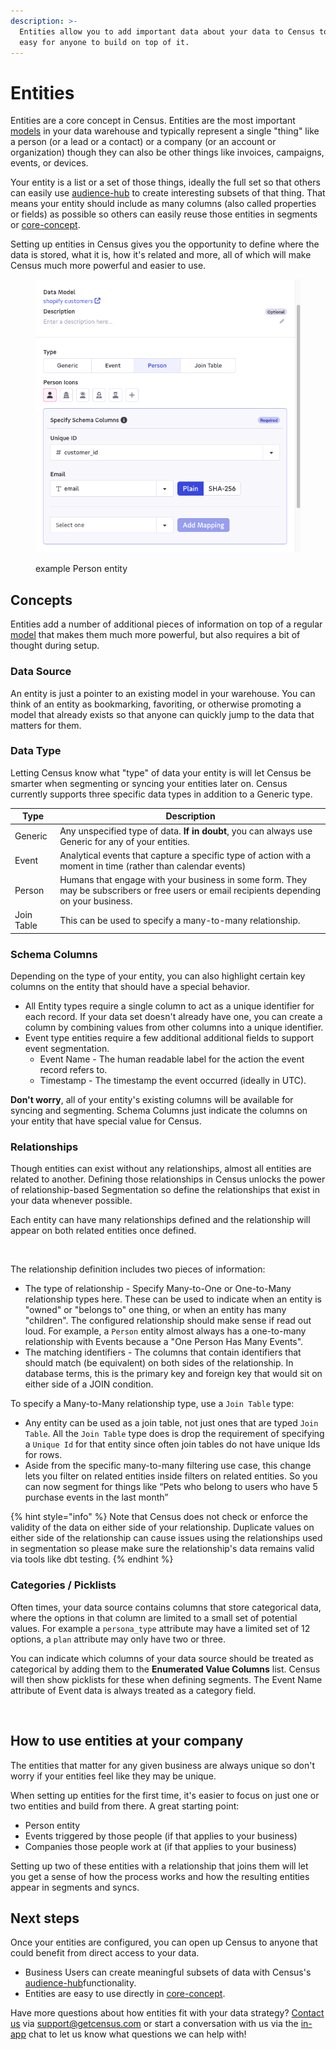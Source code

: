 ```yaml
---
description: >-
  Entities allow you to add important data about your data to Census to make it
  easy for anyone to build on top of it.
---
```


# Entities

Entities are a core concept in Census. Entities are the most important [models](models/ "mention") in your data warehouse and typically represent a single "thing" like a person (or a lead or a contact) or a company (or an account or organization) though they can also be other things like invoices, campaigns, events, or devices.

Your entity is a list or a set of those things, ideally the full set so that others can easily use [audience-hub](../audience-hub/ "mention") to create interesting subsets of that thing. That means your entity should include as many columns (also called properties or fields) as possible so others can easily reuse those entities in segments or [core-concept](../core-concept/ "mention").

Setting up entities in Census gives you the opportunity to define where the data is stored, what it is, how it's related and more, all of which will make Census much more powerful and easier to use.

<figure><img src="../../.gitbook/assets/Screenshot 2023-12-21 at 14.03.03.png" alt=""><figcaption><p>example Person entity</p></figcaption></figure>

## Concepts

Entities add a number of additional pieces of information on top of a regular [model](models/) that makes them much more powerful, but also requires a bit of thought during setup.

### Data Source

An entity is just a pointer to an existing model in your warehouse. You can think of an entity as bookmarking, favoriting, or otherwise promoting a model that already exists so that anyone can quickly jump to the data that matters for them.

### Data Type

Letting Census know what "type" of data your entity is will let Census be smarter when segmenting or syncing your entities later on. Census currently supports three specific data types in addition to a Generic type.

| Type       | Description                                                                                                                               |
| ---------- | ----------------------------------------------------------------------------------------------------------------------------------------- |
| Generic    | Any unspecified type of data. **If in doubt**, you can always use Generic for any of your entities.                                       |
| Event      | Analytical events that capture a specific type of action with a moment in time (rather than calendar events)                              |
| Person     | Humans that engage with your business in some form. They may be subscribers or free users or email recipients depending on your business. |
| Join Table | This can be used to specify a many-to-many relationship.                                                                                  |

### Schema Columns

Depending on the type of your entity, you can also highlight certain key columns on the entity that should have a special behavior.

* All Entity types require a single column to act as a unique identifier for each record. If your data set doesn't already have one, you can create a column by combining values from other columns into a unique identifier.
* Event type entities require a few additional additional fields to support event segmentation.
  * Event Name - The human readable label for the action the event record refers to.
  * Timestamp - The timestamp the event occurred (ideally in UTC).

**Don't worry**, all of your entity's existing columns will be available for syncing and segmenting. Schema Columns just indicate the columns on your entity that have special value for Census.

### Relationships

Though entities can exist without any relationships, almost all entities are related to another. Defining those relationships in Census unlocks the power of relationship-based Segmentation so define the relationships that exist in your data whenever possible.

Each entity can have many relationships defined and the relationship will appear on both related entities once defined.

<figure><img src="../../.gitbook/assets/screely-1670199092950.png" alt=""><figcaption></figcaption></figure>

The relationship definition includes two pieces of information:

* The type of relationship - Specify Many-to-One or One-to-Many relationship types here. These can be used to indicate when an entity is "owned" or "belongs to" one thing, or when an entity has many "children". The configured relationship should make sense if read out loud. For example, a `Person` entity almost always has a one-to-many relationship with Events because a "One Person Has Many Events".
* The matching identifiers - The columns that contain identifiers that should match (be equivalent) on both sides of the relationship. In database terms, this is the primary key and foreign key that would sit on either side of a JOIN condition.

To specify a Many-to-Many relationship type, use a `Join Table` type:

* Any entity can be used as a join table, not just ones that are typed `Join Table`. All the `Join Table` type does is drop the requirement of specifying a `Unique Id` for that entity since often join tables do not have unique Ids for rows.
* Aside from the specific many-to-many filtering use case, this change lets you filter on related entities inside filters on related entities. So you can now segment for things like “Pets who belong to users who have 5 purchase events in the last month”

{% hint style="info" %}
Note that Census does not check or enforce the validity of the data on either side of your relationship. Duplicate values on either side of the relationship can cause issues using the relationships used in segmentation so please make sure the relationship's data remains valid via tools like dbt testing.
{% endhint %}



### Categories / Picklists

Often times, your data source contains columns that store categorical data, where the options in that column are limited to a small set of potential values. For example a `persona_type` attribute may have a limited set of 12 options, a `plan` attribute may only have two or three.&#x20;

You can indicate which columns of your data source should be treated as categorical by adding them to the **Enumerated Value Columns** list. Census will then show picklists for these when defining segments. The Event Name attribute of Event data is always treated as a category field.

<figure><img src="../../.gitbook/assets/Category Columns.png" alt=""><figcaption></figcaption></figure>



## How to use entities at your company

The entities that matter for any given business are always unique so don't worry if your entities feel like they may be unique.

When setting up entities for the first time, it's easier to focus on just one or two entities and build from there. A great starting point:

* Person entity
* Events triggered by those people (if that applies to your business)
* Companies those people work at (if that applies to your business)

Setting up two of these entities with a relationship that joins them will let you get a sense of how the process works and how the resulting entities appear in segments and syncs.

## Next steps

Once your entities are configured, you can open up Census to anyone that could benefit from direct access to your data.

* Business Users can create meaningful subsets of data with Census's [audience-hub](../audience-hub/ "mention")functionality.
* Entities are easy to use directly in [core-concept](../core-concept/ "mention").

Have more questions about how entities fit with your data strategy? [Contact us](mailto:support@getcensus.com) via support@getcensus.com or start a conversation with us via the [in-app](https://app.getcensus.com) chat to let us know what questions we can help with!
